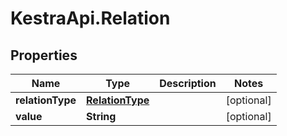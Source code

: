 # KestraApi.Relation

## Properties

Name | Type | Description | Notes
------------ | ------------- | ------------- | -------------
**relationType** | [**RelationType**](RelationType.md) |  | [optional] 
**value** | **String** |  | [optional] 


